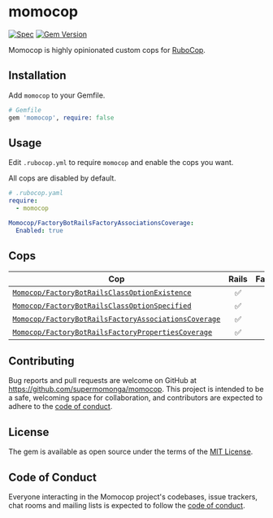 # momocop

[![Spec](https://github.com/supermomonga/momocop/actions/workflows/spec.yml/badge.svg)](https://github.com/supermomonga/momocop/actions/workflows/spec.yml) [![Gem Version](https://badge.fury.io/rb/momocop.svg)](https://badge.fury.io/rb/momocop)

Momocop is highly opinionated custom cops for [RuboCop](https://github.com/rubocop/rubocop).

## Installation

Add `momocop` to your Gemfile.

```rb
# Gemfile
gem 'momocop', require: false
```

## Usage

Edit `.rubocop.yml` to require `momocop` and enable the cops you want.

All cops are disabled by default.

```yaml
# .rubocop.yaml
require:
  - momocop

Momocop/FactoryBotRailsFactoryAssociationsCoverage:
  Enabled: true
```

## Cops

|Cop|Rails|FactoryBot|
|---|:-:|:-:|
|[`Momocop/FactoryBotRailsClassOptionExistence`](lib/rubocop/cop/momocop/factory_bot_rails_class_option_existence.rb)|:white_check_mark:|:white_check_mark:|
|[`Momocop/FactoryBotRailsClassOptionSpecified`](lib/rubocop/cop/momocop/factory_bot_rails_class_option_specified.rb)|:white_check_mark:|:white_check_mark:|
|[`Momocop/FactoryBotRailsFactoryAssociationsCoverage`](lib/rubocop/cop/momocop/factory_bot_rails_factory_associations_coverage.rb)|:white_check_mark:|:white_check_mark:|
|[`Momocop/FactoryBotRailsFactoryPropertiesCoverage`](lib/rubocop/cop/momocop/factory_bot_rails_factory_properties_coverage.rb)|:white_check_mark:|:white_check_mark:|

## Contributing

Bug reports and pull requests are welcome on GitHub at https://github.com/supermomonga/momocop. This project is intended to be a safe, welcoming space for collaboration, and contributors are expected to adhere to the [code of conduct](https://github.com/supermomonga/momocop/blob/main/CODE_OF_CONDUCT.md).

## License

The gem is available as open source under the terms of the [MIT License](https://opensource.org/licenses/MIT).

## Code of Conduct

Everyone interacting in the Momocop project's codebases, issue trackers, chat rooms and mailing lists is expected to follow the [code of conduct](https://github.com/supermomonga/momocop/blob/main/CODE_OF_CONDUCT.md).
